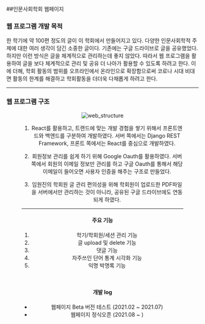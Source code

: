 ##인문사회학회 웹페이지


### 웹 프로그램 개발 목적  
한 학기에 약 100편 정도의 글이 이 학회에서 만들어지고 있다. 다양한 인문사회학적 주제에 대한 여러 생각이 담긴 소중한 글이다. 기존에는 구글 드라이브로 글을 공유했었다. 하지만 이런 방식은 글을 체계적으로 관리하는데 좋지 않았다. 따라서 웹 프로그램을 활용하여 글을 보다 체계적으로 관리 및 공유 더 나아가 활용할 수 있도록 하려고 한다. 이에 더해, 학회 활동의 범위를 오프라인에서 온라인으로 확장함으로써 코로나 시대 비대면 활동의 한계를 해결하고 학회활동을 더더욱 다채롭게 하려고 한다. 

---

### 웹 프로그램 구조  
<figure  style="text-align: center;">

![web_structure](https://raw.githubusercontent.com/habibi03336/Hannuri/master/asset/web_structure.png?raw=true)

1. React를 활용하고, 트랜드에 맞는 개발 경험을 쌓기 위해서 프론트엔드와 백앤드를 구분하여 개발하였다. 서버 쪽에서는 Django REST Framework, 프론트 쪽에서는 React를 중심으로 개발하였다.

2. 회원정보 관리를 쉽게 하기 위해 Google Oauth를 활용하였다. 서버 쪽에서 회원의 이메일 정보만 관리를 하고 구글 Oauth를 통해서 해당 이메일이 들어오면 사용자 인증을 해주는 구조로 만들었다. 

3. 임원진의 학회원 글 관리 편의성을 위해 학회원이 업로드한 PDF파일을 서버에서만 관리하는 것이 아니라, 공유된 구글 드라이브에도 연동되게 하였다. 

---

#### 주요 기능
1. 학기/학회원/세션 관리 기능
2. 글 upload 및 delete 기능
3. 댓글 기능
4. 자주쓰인 단어 통계 시각화 기능
5. 익명 박명록 기능

<br>

#### 개발 log  
<ul>
<li>웹페이지 Beta 버전 테스트 (2021.02 ~ 2021.07)</li>
<li>웹페이지 정식오픈 (2021.08 ~ )</li>
</ul>
